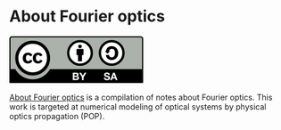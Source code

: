 # About Fourier optics

[![CC BY-SA 4.0](./assets/by-sa.svg "CC BY-SA 4.0")](https://creativecommons.org/licenses/by-sa/4.0/)

[About Fourier optics](https://github.com/emmt/about-Fourier-optics) is a
compilation of notes about Fourier optics. This work is targeted at numerical
modeling of optical systems by physical optics propagation (POP).
